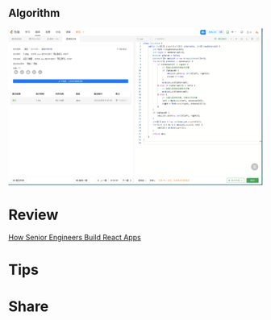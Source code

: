 ## Algorithm
![fengpu-2023-06-04-lc](../../images/temp/fengpu-2023-06-04-lc.png)

# Review
[How Senior Engineers Build React Apps](https://medium.com/@asimzaidi/how-senior-engineers-build-react-apps-eeb75769ce08)

# Tips


# Share

